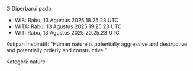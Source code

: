 ⏰ Diperbarui pada:
- WIB: Rabu, 13 Agustus 2025 18.25.23 UTC
- WITA: Rabu, 13 Agustus 2025 19.25.23 UTC
- WIT: Rabu, 13 Agustus 2025 20.25.23 UTC

Kutipan Inspiratif:
"Human nature is potentially aggressive and destructive and potentially orderly and constructive."


Kategori: nature

